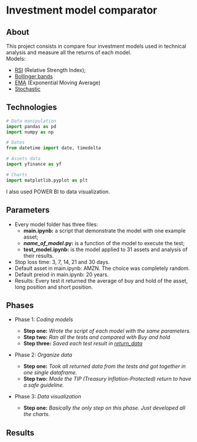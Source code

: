# Investment model comparator

## About 

This project consists in compare four investment models used in technical analysis and measure all the returns of each model.<br>
Models:
- [RSI](https://github.com/Iveteras/ultimate_investment_model_comparator/blob/main/models/rsi/main.ipynb) (Relative Strength Index);
- [Bollinger bands](https://github.com/Iveteras/ultimate_investment_model_comparator/blob/main/models/bollinger_bands/main.ipynb)
- [EMA](https://github.com/Iveteras/ultimate_investment_model_comparator/blob/main/models/moving_average/main.ipynb) (Exponential Moving Average)
- [Stochastic](https://github.com/Iveteras/ultimate_investment_model_comparator/blob/main/models/stochastic/main.ipynb)
  
## Technologies
```python
# Data manipulation
import pandas as pd
import numpy as np

# Dates
from datetime import date, timedelta

# Assets data
import yfinance as yf

# Charts
import matplotlib.pyplot as plt 
```
I also used POWER BI to data visualization.
## Parameters
- Every model folder has three files: 
  - **main.ipynb:** a script that demonstrate the model with one example asset;
  - ***name_of_model*.py:** is a function of the model to execute the test;
  - **test_model.ipynb:** is the model applied to 31 assets and analysis of their results.
- Stop loss time: 3, 7, 14, 21 and 30 days.
- Default asset in main.ipynb: AMZN. The choice was completely random.
- Default preiod in main.ipynb: 20 years.
- Results: Every test it returned the average of buy and hold of the asset, long position and short position.

## Phases
- Phase 1: *Coding models*
  - **Step one:** *Wrote the script of each model with the same parameters.*
  - **Step two:** *Ran all the tests and compared with Buy and hold*
  - **Step three:** *Saved each test result in [return_data](https://github.com/Iveteras/ultimate_investment_model_comparator/tree/main/return_data)*

- Phase 2: *Organize data*
  - **Step one:** *Took all returned data from the tests and got together in one single dataframe.*
  - **Step two:** *Made the TIP (Treasury Inflation-Protected) return to have a safe guideline.*

- Phase 3: *Data visualization*
  - **Step one:** *Basically the only step on this phase. Just developed all the charts.*
 
## Results

